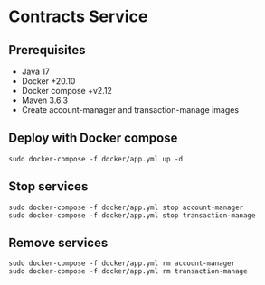 # Contracts Service

## Prerequisites

* Java 17
* Docker +20.10
* Docker compose +v2.12
* Maven 3.6.3
* Create account-manager and transaction-manage images

## Deploy with Docker compose

    sudo docker-compose -f docker/app.yml up -d

## Stop services

    sudo docker-compose -f docker/app.yml stop account-manager
    sudo docker-compose -f docker/app.yml stop transaction-manage

## Remove services

    sudo docker-compose -f docker/app.yml rm account-manager
    sudo docker-compose -f docker/app.yml rm transaction-manage
